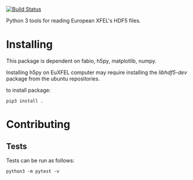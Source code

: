 [![Build Status](https://travis-ci.org/European-XFEL/karabo_data.svg?branch=master)](https://travis-ci.org/European-XFEL/karabo_data)

Python 3 tools for reading European XFEL's HDF5 files.


Installing
==========
This package is dependent on fabio, h5py, matplotlib, numpy.

Installing h5py on EuXFEL computer may require installing the *libhdf5-dev*
package from the ubuntu repositories.

to install package:

    pip3 install .


Contributing
===========

Tests
-----

Tests can be run as follows:

    python3 -m pytest -v
